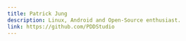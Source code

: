 ```yaml
---
title: Patrick Jung
description: Linux, Android and Open-Source enthusiast.
link: https://github.com/PDDStudio
---
```

